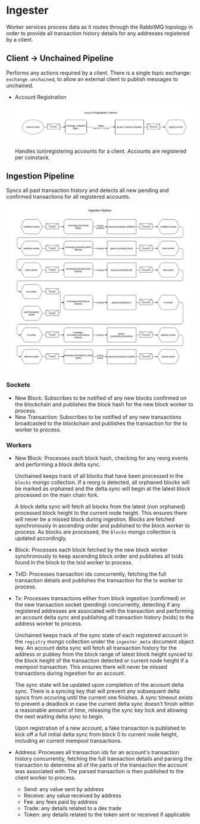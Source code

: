 # Ingester

Worker services process data as it routes through the RabbitMQ topology in order to provide all transaction history details for any addresses registered by a client.

## Client -> Unchained Pipeline

Performs any actions required by a client. There is a single topic exchange: `exchange.unchained`, to allow an external client to publish messages to unchained.

- Account Registration

  ![Account Registration Pipeline](accountRegistrationPipeline.png)

  Handles \(un\)registering accounts for a client. Accounts are registered per coinstack.

## Ingestion Pipeline

Syncs all past transaction history and detects all new pending and confirmed transactions for all registered accounts.

![Ingestion Pipeline](ingestionPipeline.png)

### Sockets

- New Block: Subscribes to be notified of any new blocks confirmed on the blockchain and publishes the block hash for the new block worker to process.
- New Transaction: Subscribes to be notified of any new transactions broadcasted to the blockchain and publishes the transaction for the tx worker to process.

### Workers

- New Block: Processes each block hash, checking for any reorg events and performing a block delta sync.

  Unchained keeps track of all blocks that have been processed in the `blocks` mongo collection. If a reorg is detected, all orphaned blocks will be marked as orphaned and the delta sync will begin at the latest block processed on the main chain fork.

  A block delta sync will fetch all blocks from the latest \(non orphaned\) processed block height to the current node height. This ensures there will never be a missed block during ingestion. Blocks are fetched synchronously in ascending order and published to the block worker to process. As blocks are processed, the `blocks` mongo collection is updated accordingly.

- Block: Processes each block fetched by the new block worker synchronously to keep ascending block order and publishes all txids found in the block to the txid worker to process.
- TxID: Processes transaction ids concurrently, fetching the full transaction details and publishes the transaction for the tx worker to process.
- Tx: Processes transactions either from block ingestion \(confirmed\) or the new transaction socket \(pending\) concurrently, detecting if any registered addresses are associated with the transaction and performing an account delta sync and publishing all transaction history \(txids\) to the address worker to process.

  Unchained keeps track of the sync state of each registered account in the `registry` mongo collection under the `ingester_meta` document object key. An account delta sync will fetch all transaction history for the address or pubkey from the block range of latest block height synced to the block height of the transaction detected or current node height if a mempool transaction. This ensures there will never be missed transactions during ingestion for an account.

  The sync state will be updated upon completion of the account delta sync. There is a syncing key that will prevent any subsequent delta syncs from occuring until the current one finishes. A sync timeout exists to prevent a deadlock in case the current delta sync doesn't finish within a reasonable amount of time, releasing the sync key lock and allowing the next waiting delta sync to begin.

  Upon registration of a new account, a fake transaction is published to kick off a full initial delta sync from block 0 to current node height, including an current mempool transactions.

- Address: Processes all transaction ids for an account's transaction history concurrently, fetching the full transaction details and parsing the transaction to determine all of the parts of the transaction the account was associated with. The parsed transaction is then published to the client worker to process.
  - Send: any value sent by address
  - Receive: any value received by address
  - Fee: any fees paid by address
  - Trade: any details related to a dex trade
  - Token: any details related to the token sent or received if applicable
